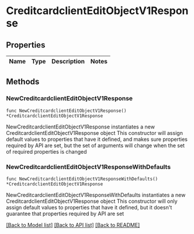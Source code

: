 # CreditcardclientEditObjectV1Response

## Properties

Name | Type | Description | Notes
------------ | ------------- | ------------- | -------------

## Methods

### NewCreditcardclientEditObjectV1Response

`func NewCreditcardclientEditObjectV1Response() *CreditcardclientEditObjectV1Response`

NewCreditcardclientEditObjectV1Response instantiates a new CreditcardclientEditObjectV1Response object
This constructor will assign default values to properties that have it defined,
and makes sure properties required by API are set, but the set of arguments
will change when the set of required properties is changed

### NewCreditcardclientEditObjectV1ResponseWithDefaults

`func NewCreditcardclientEditObjectV1ResponseWithDefaults() *CreditcardclientEditObjectV1Response`

NewCreditcardclientEditObjectV1ResponseWithDefaults instantiates a new CreditcardclientEditObjectV1Response object
This constructor will only assign default values to properties that have it defined,
but it doesn't guarantee that properties required by API are set


[[Back to Model list]](../README.md#documentation-for-models) [[Back to API list]](../README.md#documentation-for-api-endpoints) [[Back to README]](../README.md)


